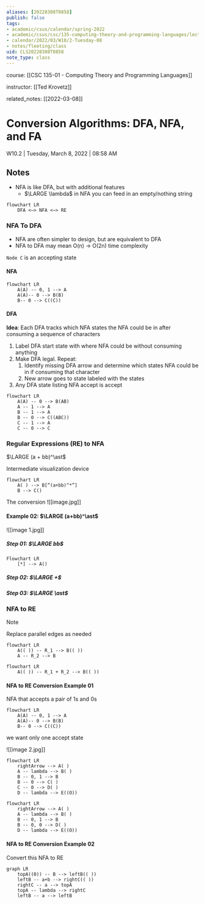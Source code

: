 ```yaml
---
aliases: [20220308T0858]
publish: false
tags:
- academic/csus/calendar/spring-2022
- academic/csus/csc/135-computing-theory-and-programming-languages/lecture-sec-01
- calendar/2022/03/W10/2-Tuesday-08
- notes/fleeting/class
uid: CLS20220308T0858
note_type: class
---
```


course: [[CSC 135-01 - Computing Theory and Programming Languages]]

instructor: [[Ted Krovetz]]

related_notes: [[2022-03-08]]

# Conversion Algorithms: DFA, NFA, and FA

W10.2 | Tuesday, March 8, 2022 | 08:58 AM

## Notes

- NFA is like DFA, but with additional features
	- $\LARGE \lambda$ in NFA you can feed in an empty/nothing string

```Mermaid
flowchart LR
	DFA <—> NFA <—> RE
```

### NFA To DFA

- NFA are often simpler to design, but are equivalent to DFA
- NFA to DFA may mean O(n) -> O(2n) time complexity

`Node C` is an accepting state

#### NFA

```mermaid
flowchart LR  
	A(A) -- 0, 1 --> A
	A(A)-- 0 --> B(B)
	B-- 0 --> C((C))
```

#### DFA

**Idea**: Each DFA tracks which NFA states the NFA could be in after consuming a sequence of characters

1. Label DFA start state with where NFA could be without consuming anything
2. Make DFA legal. Repeat:
	1. Identify missing DFA arrow and determine which states NFA could be in if consuming that character
	2. New arrow goes to state labeled with the states
3. Any DFA state listing NFA accept is accept

```mermaid
flowchart LR
	A(A) -- 0 --> B(AB)
	A -- 1 --> A
	B -- 1 --> A
	B -- 0 --> C((ABC))
	C -- 1 --> A
	C -- 0 --> C
```


### Regular Expressions (RE) to NFA

$\LARGE (a + bb)^\ast$

Intermediate visualization device

```mermaid
flowchart LR
	A( ) --> B[“(a+bb)^*”]
	B --> C()
```

The conversion
![[image.jpg]]

#### Example 02: $\LARGE (a+bb)^\ast$
![[image 1.jpg]]
##### Step 01: $\LARGE bb$

```mermaid
Flowchart LR
	[*] --> A()
```

##### Step 02: $\LARGE +$

##### Step 03: $\LARGE \ast$

### NFA to RE

Note

Replace parallel edges as needed

```mermaid
flowchart LR
	A(( )) -- R_1 --> B(( ))
	A -- R_2 --> B
```

```mermaid
flowchart LR
	A(( )) -- R_1 + R_2 --> B(( ))
```

#### NFA to RE Conversion Example 01

NFA that accepts a pair of 1s and 0s
```mermaid
flowchart LR  
	A(A) -- 0, 1 --> A
	A(A)-- 0 --> B(B)
	B-- 0 --> C((C))
```

we want only one accept state

![[image 2.jpg]]

```mermaid
flowchart LR
	rightArrow --> A( )
	A -- lambda --> B( )
	B -- 0, 1 --> B
	B -- 0 --> C( )
	C -- 0 --> D( )
	D -- lambda --> E((O))
```

```mermaid
flowchart LR
	rightArrow --> A( )
	A -- lambda --> B( )
	B -- 0, 1 --> B
	B -- 0, 0 --> D( )
	D -- lambda --> E((O))
```

#### NFA to RE Conversion Example 02

Convert this NFA to RE
```mermaid
graph LR
	topA((0)) -- B --> leftB(( ))
	leftB -- a+b --> rightC(( ))
	rightC -- a --> topA
	topA -- lambda --> rightC
	leftB -- a --> leftB
```

